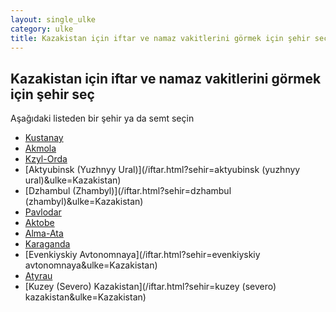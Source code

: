 ```yaml
---
layout: single_ulke
category: ulke
title: Kazakistan için iftar ve namaz vakitlerini görmek için şehir seç
---
```



## Kazakistan için iftar ve namaz vakitlerini görmek için şehir seç

Aşağıdaki listeden bir şehir ya da semt seçin


* [Kustanay](/iftar.html?sehir=kustanay&ulke=Kazakistan)
* [Akmola](/iftar.html?sehir=akmola&ulke=Kazakistan)
* [Kzyl-Orda](/iftar.html?sehir=kzyl-orda&ulke=Kazakistan)
* [Aktyubinsk (Yuzhnyy Ural)](/iftar.html?sehir=aktyubinsk (yuzhnyy ural)&ulke=Kazakistan)
* [Dzhambul (Zhambyl)](/iftar.html?sehir=dzhambul (zhambyl)&ulke=Kazakistan)
* [Pavlodar](/iftar.html?sehir=pavlodar&ulke=Kazakistan)
* [Aktobe](/iftar.html?sehir=aktobe&ulke=Kazakistan)
* [Alma-Ata](/iftar.html?sehir=alma-ata&ulke=Kazakistan)
* [Karaganda](/iftar.html?sehir=karaganda&ulke=Kazakistan)
* [Evenkiyskiy Avtonomnaya](/iftar.html?sehir=evenkiyskiy avtonomnaya&ulke=Kazakistan)
* [Atyrau](/iftar.html?sehir=atyrau&ulke=Kazakistan)
* [Kuzey (Severo) Kazakistan](/iftar.html?sehir=kuzey (severo) kazakistan&ulke=Kazakistan)
